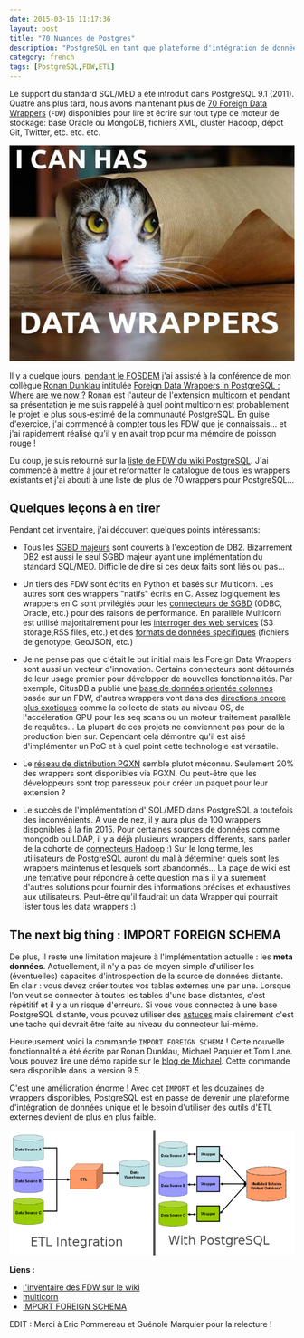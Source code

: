 ```yaml
---
date: 2015-03-16 11:17:36 
layout: post
title: "70 Nuances de Postgres"
description: "PostgreSQL en tant que plateforme d'intégration de données"
category: french
tags: [PostgreSQL,FDW,ETL]
---
```


Le support du standard SQL/MED a été introduit dans PostgreSQL 9.1 (2011). Quatre ans plus tard, nous avons maintenant plus de [70 Foreign Data Wrappers](https://wiki.postgresql.org/wiki/FDW?nocache=1) (``FDW``) disponibles pour lire et écrire sur tout type de moteur de stockage: base Oracle ou MongoDB, fichiers XML, cluster Hadoop, dépot Git, Twitter, etc. etc. etc.

<!-- More -->

![](https://raw.githubusercontent.com/daamien/blog/gh-pages/_images/catwrap.jpg)

Il y a quelque jours, [pendant le FOSDEM](http://blog.taadeem.net/english/2015/01/14/fosdem_2015http://blog.taadeem.net/english/2015/01/14/fosdem_2015) j'ai assisté à la conférence de mon collègue [Ronan Dunklau](http://rdunklau.github.io/about/) intitulée [Foreign Data Wrappers in PostgreSQL : Where are we now ?](https://fosdem.org/2015/schedule/event/foreign_data_wrappers_in_postgresql_where_are_we_now/) Ronan est l'auteur de l'extension [multicorn](http://multicorn.org/) et pendant sa présentation je me suis rappelé à quel point multicorn est probablement le projet le plus sous-estimé de la communauté PostgreSQL. En guise d'exercice, j'ai commencé à compter tous les FDW que je connaissais... et j'ai rapidement réalisé qu'il y en avait trop pour ma mémoire de poisson rouge !

Du coup, je suis retourné sur la  [liste de FDW du wiki PostgreSQL](https://wiki.postgresql.org/wiki/FDW?nocache=1). J'ai commencé à mettre à jour et reformatter le catalogue de tous les wrappers existants et j'ai abouti à une liste de plus de 70 wrappers pour PostgreSQL... 


## Quelques leçons à en tirer

Pendant cet inventaire, j'ai découvert quelques points intéressants:

* Tous les [SGBD majeurs](https://wiki.postgresql.org/wiki/FDW#Specific_SQL_Database_Wrappers) sont couverts à l'exception de DB2. Bizarrement DB2 est aussi le seul SGBD majeur ayant une implémentation du standard SQL/MED. Difficile de dire si ces deux faits sont liés ou pas... 


* Un tiers des FDW sont écrits en Python et basés sur Multicorn. Les autres sont des wrappers "natifs" écrits en C. Assez logiquement les wrappers en C sont prvilégiés pour les [connecteurs de SGBD](https://wiki.postgresql.org/wiki/FDW#Specific_SQL_Database_Wrappers) (ODBC, Oracle, etc.) pour des raisons de performance. En parallèle Multicorn est utilisé majoritairement pour les [interroger des web services](https://wiki.postgresql.org/wiki/FDW#Generic_Web_Wrappers) (S3 storage,RSS files, etc.) et des [formats de données specifiques](https://wiki.postgresql.org/wiki/FDW#Scientific_Wrappers) (fichiers de genotype, GeoJSON, etc.) 

* Je ne pense pas que c'était le but initial mais les Foreign Data Wrappers sont aussi un vecteur d'innovation. Certains connecteurs sont détournés de leur usage
premier pour développer de nouvelles fonctionnalités. Par exemple, CitusDB a publié une [base de données orientée colonnes](https://wiki.postgresql.org/wiki/FDW#Column-Oriented_Wrappers) basée sur un FDW, d'autres wrappers vont dans des [directions encore plus exotiques](https://wiki.postgresql.org/wiki/FDW#Exotic_Wrappers) comme la collecte de stats au niveau OS, de l'accéleration GPU pour les seq scans ou un moteur traitement parallèle de requêtes... La plupart de ces projets ne conviennent pas pour de la production bien sur. Cependant cela démontre qu'il est aisé d'implémenter un PoC et à quel point cette technologie est versatile. 


* Le [réseau de distribution PGXN](http://pgxn.org/) semble plutot méconnu. Seulement 20% des wrappers sont disponibles via PGXN. Ou peut-être que les développeurs sont trop paresseux pour créer un paquet pour leur extension ?

* Le succès de l'implémentation d' SQL/MED dans PostgreSQL a toutefois des inconvénients. A vue de nez, il y aura plus de 100 wrappers disponibles à la fin 2015. Pour certaines sources de données comme mongodb ou LDAP, il y a déjà plusieurs wrappers différents, sans parler de la cohorte de [connecteurs Hadoop](https://wiki.postgresql.org/wiki/FDW#Big_Data_Wrappers) :) Sur le long terme, les utilisateurs de PostgreSQL auront du mal à déterminer quels sont les wrappers maintenus et lesquels sont abandonnés... La page de wiki est une tentative pour répondre à cette question mais il y a surement d'autres solutions pour fournir des informations précises et exhaustives aux utilisateurs. Peut-être qu'il faudrait un data Wrapper qui pourrait lister tous les data wrappers  :) 


## The next big thing : IMPORT FOREIGN SCHEMA 

De plus, il reste une limitation majeure à l'implémentation actuelle : les **meta données**. Actuellement, il n'y a pas de moyen simple d'utiliser les (éventuelles) capacités d'introspection de la source de données distante. En clair : vous devez créer toutes vos tables externes une par une. Lorsque l'on veut se connecter à toutes les tables d'une base distantes, c'est répétitif et il y a un risque d'erreurs. Si vous vous connectez à une base PostgreSQL distante, vous pouvez utiliser des [astuces](https://news.ycombinator.com/item?id=8027472) mais clairement c'est une tache qui devrait être faite au niveau du connecteur lui-même.

Heureusement voici la commande ``IMPORT FOREIGN SCHEMA`` ! Cette nouvelle fonctionnalité a été écrite par Ronan Dunklau, Michael Paquier et Tom Lane. Vous pouvez lire une démo rapide sur le [blog de Michael](http://michael.otacoo.com/postgresql-2/postgres-9-5-feature-highlight-import-foreign-schema/). Cette commande sera disponible dans la version 9.5.

C'est une amélioration énorme ! Avec cet ``IMPORT`` et les douzaines de wrappers disponibles, PostgreSQL est en passe de devenir une plateforme d'intégration de données unique et le besoin d'utiliser des outils d'ETL externes devient de plus en plus faible. 

![PostgreSQL as a Data Integration Plateform](https://raw.githubusercontent.com/daamien/blog/gh-pages/_images/800px-Dataintegration.png)

**Liens :**

* [l'inventaire des FDW sur le wiki](https://wiki.postgresql.org/wiki/FDW?nocache=1)
* [multicorn](http://multicorn.org/)
* [IMPORT FOREIGN SCHEMA](http://www.postgresql.org/docs/devel/static/sql-importforeignschema.html)

EDIT : Merci à Eric Pommereau et Guénolé Marquier pour la relecture !
